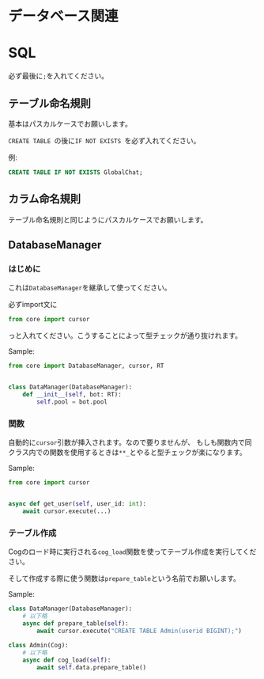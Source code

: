 # データベース関連

# SQL

必ず最後に`;`を入れてください。

## テーブル命名規則

基本はパスカルケースでお願いします。

`CREATE TABLE `の後に`IF NOT EXISTS `を必ず入れてください。

例:
```sql
CREATE TABLE IF NOT EXISTS GlobalChat;
```

## カラム命名規則

テーブル命名規則と同じようにパスカルケースでお願いします。

## DatabaseManager

### はじめに

これは`DatabaseManager`を継承して使ってください。

必ずimport文に

```py
from core import cursor
```

っと入れてください。こうすることによって型チェックが通り抜けれます。

Sample:

```py
from core import DatabaseManager, cursor, RT


class DataManager(DatabaseManager):
    def __init__(self, bot: RT):
        self.pool = bot.pool
```

### 関数

自動的に`cursor`引数が挿入されます。なので要りませんが、
もしも関数内で同クラス内での関数を使用するときは`**_`とやると型チェックが楽になります。

Sample:

```py
from core import cursor


async def get_user(self, user_id: int):
    await cursor.execute(...)
```
    
### テーブル作成

Cogのロード時に実行される`cog_load`関数を使ってテーブル作成を実行してください。

そして作成する際に使う関数は`prepare_table`という名前でお願いします。

Sample:

```py
class DataManager(DatabaseManager):
    # 以下略
    async def prepare_table(self):
        await cursor.execute("CREATE TABLE Admin(userid BIGINT);")
        
class Admin(Cog):
    # 以下略
    async def cog_load(self):
        await self.data.prepare_table()
```
